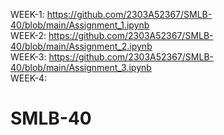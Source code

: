WEEK-1:  https://github.com/2303A52367/SMLB-40/blob/main/Assignment_1.ipynb            
WEEK-2:  https://github.com/2303A52367/SMLB-40/blob/main/Assignment_2.ipynb      
WEEK-3:  https://github.com/2303A52367/SMLB-40/blob/main/Assignment_3.ipynb        
WEEK-4: 
# SMLB-40
